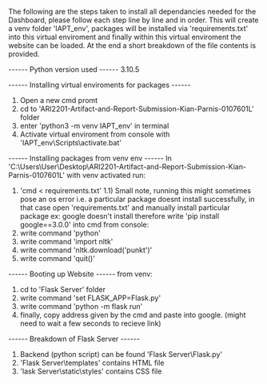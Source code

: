 The following are the steps taken to install all dependancies needed for the Dashboard, please follow each step line by line and in order.
This will create a venv folder 'IAPT_env', packages will be installed via 'requirements.txt' into this virtual enviroment and finally within this virtual enviroment the website can be loaded.
At the end a short breakdown of the file contents is provided.

------ Python version used ------
3.10.5

------ Installing virtual enviroments for packages ------
1) Open a new cmd promt
2) cd to 'ARI2201-Artifact-and-Report-Submission-Kian-Parnis-0107601L' folder
3) enter 'python3 -m venv IAPT_env' in terminal
4) Activate virtual enviroment from console with 'IAPT_env\Scripts\activate.bat'

------ Installing packages from venv env ------
In 'C:\Users\User\Desktop\ARI2201-Artifact-and-Report-Submission-Kian-Parnis-0107601L' with venv activated run:
1) 'cmd < requirements.txt'
1.1) Small note, running this might sometimes pose an os error i.e. a particular package doesnt install successfully, in that case open 'requirements.txt' and manually install particular package ex: google doesn't install therefore write 'pip install google==3.0.0' into cmd
from console:
2) write command 'python'
3) write command 'import nltk'
4) write command 'nltk.download('punkt')'
5) write command 'quit()'

------ Booting up Website ------
from venv:
1) cd to 'Flask Server' folder
2) write command 'set FLASK_APP=Flask.py'
3) write command 'python -m flask run'
4) finally, copy address given by the cmd and paste into google. (might need to wait a few seconds to recieve link)


------ Breakdown of Flask Server ------
1) Backend (python script) can be found 'Flask Server\Flask.py'
2) 'Flask Server\templates' contains HTML file
3) 'lask Server\static\styles' contains CSS file
